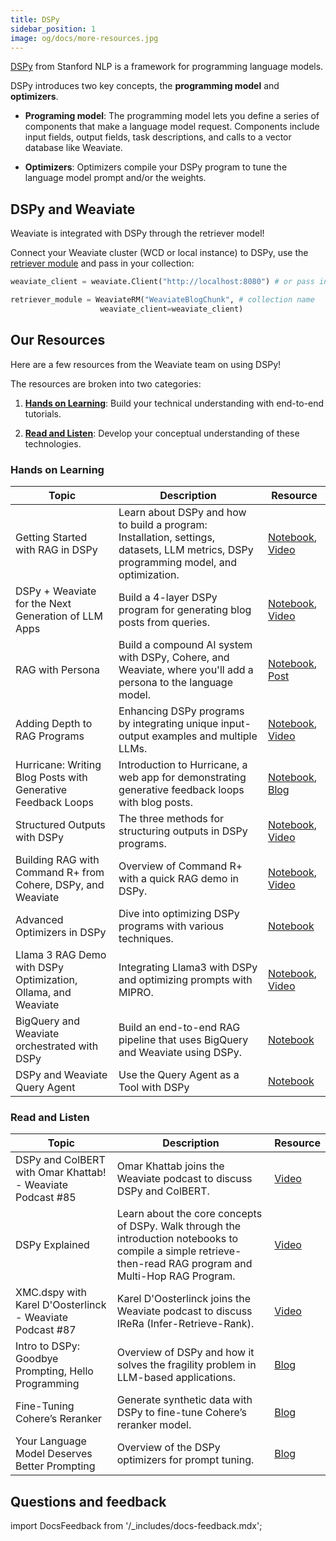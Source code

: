 ```yaml
---
title: DSPy
sidebar_position: 1
image: og/docs/more-resources.jpg
---
```

[DSPy](https://github.com/stanfordnlp/dspy) from Stanford NLP is a framework for programming language models.

DSPy introduces two key concepts, the **programming model** and **optimizers**.

- **Programing model**: The programming model lets you define a series of components that make a language model request. Components include input fields, output fields, task descriptions, and calls to a vector database like Weaviate.

- **Optimizers**: Optimizers compile your DSPy program to tune the language model prompt and/or the weights.

## DSPy and Weaviate

Weaviate is integrated with DSPy through the retriever model! 

Connect your Weaviate cluster (WCD or local instance) to DSPy, use the [retriever module](https://dspy-docs.vercel.app/docs/deep-dive/retrieval_models_clients/WeaviateRM) and pass in your collection:

```python
weaviate_client = weaviate.Client("http://localhost:8080") # or pass in your WCD cluster url

retriever_module = WeaviateRM("WeaviateBlogChunk", # collection name
                    weaviate_client=weaviate_client)
```

## Our Resources 
Here are a few resources from the Weaviate team on using DSPy!

The resources are broken into two categories: 
1. [**Hands on Learning**](#hands-on-learning): Build your technical understanding with end-to-end tutorials.

2. [**Read and Listen**](#read-and-listen): Develop your conceptual understanding of these technologies.


### Hands on Learning 

| Topic | Description | Resource | 
| --- | --- | --- |
| Getting Started with RAG in DSPy | Learn about DSPy and how to build a program: Installation, settings, datasets, LLM metrics, DSPy programming model, and optimization. | [Notebook](https://github.com/weaviate/recipes/blob/main/integrations/llm-agent-frameworks/dspy/1.Getting-Started-with-RAG-in-DSPy.ipynb), [Video](https://youtu.be/CEuUG4Umfxs?si=4Gp8gR9glmoMJNaU) |
| DSPy + Weaviate for the Next Generation of LLM Apps | Build a 4-layer DSPy program for generating blog posts from queries. | [Notebook](https://github.com/weaviate/recipes/blob/main/integrations/llm-agent-frameworks/dspy/2.Writing-Blog-Posts-with-DSPy.ipynb), [Video](https://youtu.be/ickqCzFxWj0?si=AxCbD9tq2cbAH6bB)|
| RAG with Persona | Build a compound AI system with DSPy, Cohere, and Weaviate, where you'll add a persona to the language model. | [Notebook](https://github.com/weaviate/recipes/blob/main/integrations/llm-agent-frameworks/dspy/fullstack-recipes/RAGwithPersona/4.RAG-with-Persona.ipynb), [Post](https://twitter.com/ecardenas300/status/1765444492348243976)|
| Adding Depth to RAG Programs | Enhancing DSPy programs by integrating unique input-output examples and multiple LLMs. | [Notebook](https://github.com/weaviate/recipes/blob/main/integrations/llm-agent-frameworks/dspy/3.Adding-Depth-to-RAG-Programs.ipynb), [Video](https://youtu.be/0c7Ksd6BG88?si=YUF2wm1ncUTkSuPQ) |
| Hurricane: Writing Blog Posts with Generative Feedback Loops | Introduction to Hurricane, a web app for demonstrating generative feedback loops with blog posts. | [Notebook](https://github.com/weaviate-tutorials/Hurricane), [Blog](https://weaviate.io/blog/hurricane-generative-feedback-loops) |
| Structured Outputs with DSPy | The three methods for structuring outputs in DSPy programs. | [Notebook](https://github.com/weaviate/recipes/blob/main/integrations/llm-agent-frameworks/dspy/4.Structured-Outputs-with-DSPy.ipynb), [Video](https://youtu.be/tVw3CwrN5-8?si=P7fWeXzQ7p-2SFYF) |
| Building RAG with Command R+ from Cohere, DSPy, and Weaviate | Overview of Command R+ with a quick RAG demo in DSPy. | [Notebook](https://github.com/weaviate/recipes/blob/main/integrations/llm-agent-frameworks/dspy/llms/Command-R-Plus.ipynbb), [Video](https://youtu.be/6dgXALb_5Ag?si=nSX2AnmpbUau_2JF) |
| Advanced Optimizers in DSPy | Dive into optimizing DSPy programs with various techniques. | [Notebook](https://github.com/weaviate/recipes/blob/main/integrations/llm-agent-frameworks/dspy/5.Advanced-Optimizers.ipynb) |
| Llama 3 RAG Demo with DSPy Optimization, Ollama, and Weaviate | Integrating Llama3 with DSPy and optimizing prompts with MIPRO. | [Notebook](https://github.com/weaviate/recipes/blob/main/integrations/llm-agent-frameworks/dspy/llms/Llama3.ipynb), [Video](https://youtu.be/1h3_h8t3L14?si=G4d-aY5Ynpv8ckea)|
| BigQuery and Weaviate orchestrated with DSPy | Build an end-to-end RAG pipeline that uses BigQuery and Weaviate using DSPy. | [Notebook](https://github.com/weaviate/recipes/blob/main/integrations/cloud-hyperscalers/google/bigquery/BigQuery-Weaviate-DSPy-RAG.ipynb)|
| DSPy and Weaviate Query Agent | Use the Query Agent as a Tool with DSPy | [Notebook](https://github.com/weaviate/recipes/blob/main/integrations/llm-agent-frameworks/dspy/agents/simple-query-agent-tool.ipynb) |


### Read and Listen

| Topic | Description | Resource | 
| --- | --- | --- |
| DSPy and ColBERT with Omar Khattab! - Weaviate Podcast #85 | Omar Khattab joins the Weaviate podcast to discuss DSPy and ColBERT. | [Video](https://www.youtube.com/watch?v=CDung1LnLbY) |
| DSPy Explained| Learn about the core concepts of DSPy. Walk through the introduction notebooks to compile a simple retrieve-then-read RAG program and Multi-Hop RAG Program. | [Video](https://youtu.be/41EfOY0Ldkc?si=sFieUeHc9rXRn6uk)|
| XMC.dspy with Karel D'Oosterlinck - Weaviate Podcast #87 | Karel D'Oosterlinck joins the Weaviate podcast to discuss IReRa (Infer-Retrieve-Rank). | [Video](https://youtu.be/_ye26_8XPcs?si=ZBodgHbOcaq2Kwky)
| Intro to DSPy: Goodbye Prompting, Hello Programming | Overview of DSPy and how it solves the fragility problem in LLM-based applications. | [Blog](https://towardsdatascience.com/intro-to-dspy-goodbye-prompting-hello-programming-4ca1c6ce3eb9)|
| Fine-Tuning Cohere’s Reranker | Generate synthetic data with DSPy to fine-tune Cohere’s reranker model. |[Blog](https://weaviate.io/blog/fine-tuning-coheres-reranker)|
| Your Language Model Deserves Better Prompting | Overview of the DSPy optimizers for prompt tuning. | [Blog](https://weaviate.io/blog/dspy-optimizers)|


## Questions and feedback

import DocsFeedback from '/_includes/docs-feedback.mdx';

<DocsFeedback/>
